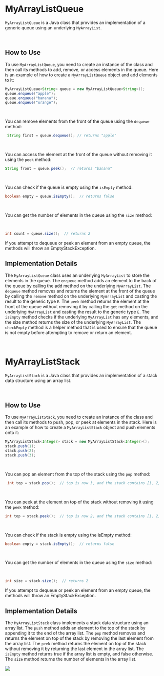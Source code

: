 # __MyArrayListQueue__
 `MyArrayListQueue` is a Java class that provides an implementation of a generic queue using an underlying `MyArrayList`.
 
<br />

## __How to Use__
To use `MyArrayListQueue`, you need to create an instance of the class and then call its methods to add, remove, or access elements in the queue. Here is an example of how to create a `MyArrayListQueue` object and add elements to it:

```java
MyArrayListQueue<String> queue = new MyArrayListQueue<String>();
queue.enqueue("apple");
queue.enqueue("banana");
queue.enqueue("orange");
```

<br />

You can remove elements from the front of the queue using the `dequeue` method:
```java 
 String first = queue.dequeue(); // returns "apple"
 ```

<br />

You can access the element at the front of the queue without removing it using the `peek` method:
```java
String front = queue.peek();  // returns "banana"
```

<br/>

You can check if the queue is empty using the `isEmpty` method:

```java 
boolean empty = queue.isEmpty();  // returns false
```

<br/>

You can get the number of elements in the queue using the `size` method:

<br/>

```java
int count = queue.size();  // returns 2
```
If you attempt to dequeue or peek an element from an empty queue, the methods will throw an EmptyStackException.

## __Implementation Details__
The `MyArrayListQueue` class uses an underlying `MyArrayList` to store the elements in the queue. The `enqueue` method adds an element to the back of the queue by calling the add method on the underlying `MyArrayList`. The `dequeue` method removes and returns the element at the front of the queue by calling the `remove` method on the underlying `MyArrayList` and casting the result to the generic type `E`. The `peek` method returns the element at the front of the queue without removing it by calling the `get` method on the underlying `MyArrayList` and casting the result to the generic type `E`. The `isEmpty` method checks if the underlying `MyArrayList` has any elements, and the size method returns the size of the underlying `MyArrayList`. The `checkEmpty` method is a helper method that is used to ensure that the queue is not empty before attempting to remove or return an element.


<br />

 # __MyArrayListStack__
 `MyArrayListStack` is a Java class that provides an implementation of a stack data structure using an array list.

<br />

## __How to Use__
To use `MyArrayListStack`, you need to create an instance of the class and then call its methods to push, pop, or peek at elements in the stack. Here is an example of how to create a `MyArrayListStack` object and push elements onto it:

```java
MyArrayListStack<Integer> stack = new MyArrayListStack<Integer>();
stack.push(1);
stack.push(2);
stack.push(3);
```

<br />

You can pop an element from the top of the stack using the `pop` method:
```java 
 int top = stack.pop();  // top is now 3, and the stack contains [1, 2]
 ```

<br />

You can peek at the element on top of the stack without removing it using the `peek` method:
```java
int top = stack.peek();  // top is now 2, and the stack contains [1, 2]
```

<br/>

You can check if the stack is empty using the isEmpty method:
```java 
boolean empty = stack.isEmpty();  // returns false
```

<br/>

You can get the number of elements in the queue using the `size` method:

<br/>

```java
int size = stack.size();  // returns 2
```
If you attempt to dequeue or peek an element from an empty queue, the methods will throw an EmptyStackException.

## __Implementation Details__
The `MyArrayListStack` class implements a stack data structure using an array list. The `push` method adds an element to the top of the stack by appending it to the end of the array list. The `pop` method removes and returns the element on top of the stack by removing the last element from the array list. The `peek` method returns the element on top of the stack without removing it by returning the last element in the array list. The `isEmpty` method returns true if the array list is empty, and false otherwise. The `size` method returns the number of elements in the array list.

![](https://c.tenor.com/5GmWzNk994gAAAAC/thank-you-obama.gif)

